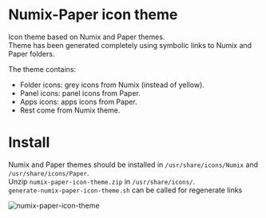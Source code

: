 # Numix-Paper icon theme
Icon theme based on Numix and Paper themes.  
Theme has been generated completely using symbolic links to Numix and Paper folders.

The theme contains:
  * Folder icons: grey icons from Numix (instead of yellow).
  * Panel icons: panel icons from Paper.
  * Apps icons: apps icons from Paper.
  * Rest come from Numix theme.
  
# Install
Numix and Paper themes should be installed in `/usr/share/icons/Numix` and `/usr/share/icons/Paper`.    
Unzip `numix-paper-icon-theme.zip` in `/usr/share/icons/`.   
`generate-numix-paper-icon-theme.sh` can be called for regenerate links

![numix-paper-icon-theme](https://user-images.githubusercontent.com/32820131/40285580-32b6e22c-5c9e-11e8-8567-01f56d1c12db.png)
